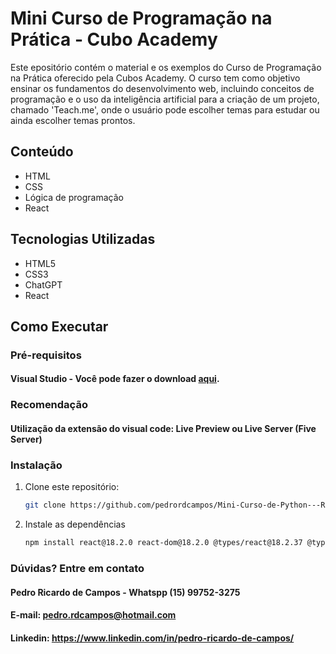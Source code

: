 # Mini Curso de Programação na Prática - Cubo Academy

Este epositório contém o material e os exemplos do Curso de Programação na Prática oferecido pela Cubos Academy. O curso tem como objetivo ensinar os fundamentos do desenvolvimento web, incluindo conceitos de programação e o uso da inteligência artificial para a criação de um projeto, chamado 'Teach.me', onde o usuário pode escolher temas para estudar ou ainda escolher temas prontos.

## Conteúdo

- HTML
- CSS
- Lógica de programação
- React

## Tecnologias Utilizadas

- HTML5
- CSS3
- ChatGPT
- React

## Como Executar

### Pré-requisitos
#### Visual Studio - Você pode fazer o download [aqui](https://visualstudio.microsoft.com/pt-br/downloads/).

### Recomendação
#### Utilização da extensão do visual code: Live Preview ou Live Server (Five Server)

### Instalação

1. Clone este repositório:
   ```bash
   git clone https://github.com/pedrordcampos/Mini-Curso-de-Python---Rocketseat.git](https://github.com/pedrordcampos/Curso-de-Programacao-na-Pratica-Cubos-Academy.git

2. Instale as dependências
   ```bash
   npm install react@18.2.0 react-dom@18.2.0 @types/react@18.2.37 @types/react-dom@18.2.15

### Dúvidas? Entre em contato
#### Pedro Ricardo de Campos - Whatspp (15) 99752-3275
#### E-mail: pedro.rdcampos@hotmail.com
#### Linkedin: https://www.linkedin.com/in/pedro-ricardo-de-campos/






